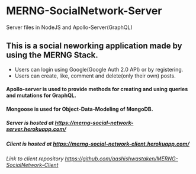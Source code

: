 # MERNG-SocialNetwork-Server
Server files in NodeJS and Apollo-Server(GraphQL)

## This is a social neworking application made by using the MERNG Stack.
 - Users can login using Google(Google Auth 2.0 API) or by registering.
 - Users can create, like, comment and delete(only their own) posts.
 #### Apollo-server is used to provide methods for creating and using queries and mutations for GraphQL.
 #### Mongoose is used for Object-Data-Modeling of MongoDB.
 
 ##### Server is hosted at https://merng-social-network-server.herokuapp.com/
 ##### Client is hosted at https://merng-social-network-client.herokuapp.com/
 ###### Link to client repository https://github.com/aashishwastaken/MERNG-SocialNetwork-Client
